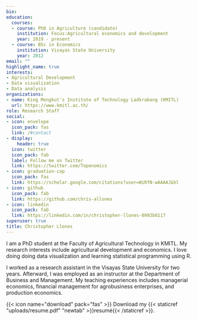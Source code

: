 ```yaml
---
bio: 
education:
  courses:
  - course: PhD in Agriculture (candidate)
    institution: Focus:Agricultural economics and development
    year: 2019 - present
  - course: BSc in Economics
    institution: Visayas State University
    year: 2012
email: ""
highlight_name: true
interests:
- Agricultural Development
- Data visualization
- Data analysis
organizations:
- name: King Mongkut's Institute of Technology Ladkrabang (KMITL)
  url: https://www.kmitl.ac.th/
role: Research Staff
social:
- icon: envelope
  icon_pack: fas
  link: /#contact
- display:
    header: true
  icon: twitter
  icon_pack: fab
  label: Follow me on Twitter
  link: https://twitter.com/Topenomics
- icon: graduation-cap
  icon_pack: fas
  link: https://scholar.google.com/citations?user=WiRfN-wAAAAJ&hl
- icon: github
  icon_pack: fab
  link: https://github.com/chris-allones
- icon: linkedin
  icon_pack: fab
  link: https://linkedin.com/in/christopher-llones-0993b6117
superuser: true
title: Christopher Llones
---
```


I am a PhD student at the Faculty of Agricultural Technology in KMITL. My research interests include agricultural development and economics. I love doing doing data visualization and learning statistical programming using R.

I worked as a research assistant in the Visayas State University for two years. Afterward, I was employed as an instructor at the Department of Business and Management. My teaching experiences includes managerial economics, financial management for agrobusiness enterprises, and production economics.

{{< icon name="download" pack="fas" >}} Download my {{< staticref "uploads/resume.pdf" "newtab" >}}resumé{{< /staticref >}}.
